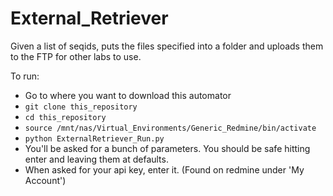 # External_Retriever

Given a list of seqids, puts the files specified into a folder and uploads them to the FTP for other labs to use.

To run:

- Go to where you want to download this automator
- `git clone this_repository`
- `cd this_repository`
- `source /mnt/nas/Virtual_Environments/Generic_Redmine/bin/activate`
- `python ExternalRetriever_Run.py`
- You'll be asked for a bunch of parameters. You should be safe hitting enter and leaving them at defaults.
- When asked for your api key, enter it. (Found on redmine under 'My Account')
